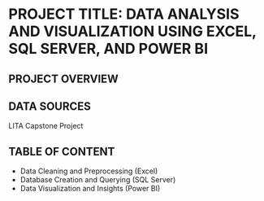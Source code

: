 # PROJECT TITLE: DATA ANALYSIS AND VISUALIZATION USING EXCEL, SQL SERVER, AND POWER BI


## PROJECT OVERVIEW

## DATA SOURCES
LITA Capstone Project

## TABLE OF CONTENT
* Data Cleaning and Preprocessing (Excel)
* Database Creation and Querying (SQL Server)
* Data Visualization and Insights (Power BI) 
